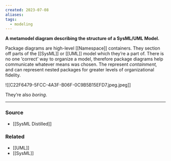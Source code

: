 ```yaml
---
created: 2023-07-08
aliases: 
tags:
  - modeling
---
```

**A metamodel diagram describing the structure of a SysML/UML Model.**

Package diagrams are high-level [[Namespace]] containers. They section off parts of the [[SysML]] or [[UML]] model which they’re a part of. There is no one ‘correct’ way to organize a model, therefore package diagrams help communicate whatever means was chosen. The represent *containment,* and can represent nested packages for greater levels of organizational fidelity.

![[C22F6479-5FCC-4A3F-B06F-0C9B5B15EFD7.jpeg.jpeg]]

They’re also *boring*.

****
### Source
- [[SysML Distilled]]

### Related
- [[UML]] 
- [[SysML]]
